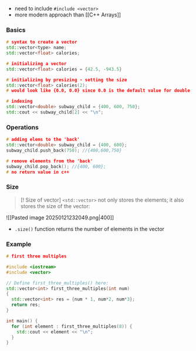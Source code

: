 - need to include `#include <vector>`
- more modern approach than [[C++ Arrays]]
### Basics
```c++
# syntax to create a vector
std::vector<type> name;
std::vector<float> calories;

# initializing a vector
std::vector<float> calories = {42.5, -943.5}

# initializing by presizing - setting the size
std::vector<float> calories(2);
# would look like {0.0, 0.0} since 0.0 is the default value for double

# indexing
std::vector<double> subway_child = {400, 600, 750};
std::cout << subway_child[2] << "\n";
```

### Operations
```c++
# adding elems to the 'back'
std::vector<double> subway_child = {400, 600};
subway_child.push_back(750); //{400,600,750}

# remove elements from the 'back'
subway_child.pop_back(); //{400, 600};
# no return value in c++

```

### Size
> [! Size of vector]
> `<std::vector>` not only stores the elements; it also stores the size of the vector:

![[Pasted image 20250121232049.png|400]]
- `.size()` function returns the number of elements in the vector

### Example
```c++
# first three multiples

#include <iostream>
#include <vector>

// Define first_three_multiples() here:
std::vector<int> first_three_multiples(int num)
{
  std::vector<int> res = {num * 1, num*2, num*3};
  return res;
}

int main() {
  for (int element : first_three_multiples(8)) {
    std::cout << element << "\n";
  }
}
```